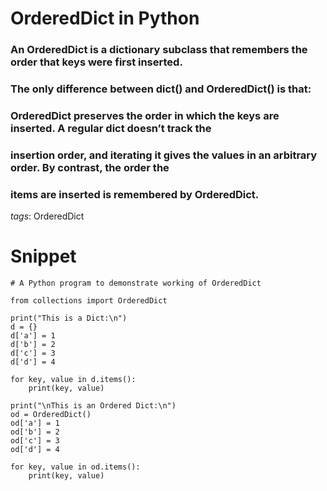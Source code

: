 # OrderedDict in Python
### An OrderedDict is a dictionary subclass that remembers the order that keys were first inserted. 
### The only difference between dict() and OrderedDict() is that:

### OrderedDict preserves the order in which the keys are inserted. A regular dict doesn’t track the 
### insertion order, and iterating it gives the values in an arbitrary order. By contrast, the order the
### items are inserted is remembered by OrderedDict.

_tags_: OrderedDict


# Snippet
```
# A Python program to demonstrate working of OrderedDict 

from collections import OrderedDict 
  
print("This is a Dict:\n") 
d = {} 
d['a'] = 1
d['b'] = 2
d['c'] = 3
d['d'] = 4
  
for key, value in d.items(): 
    print(key, value) 
  
print("\nThis is an Ordered Dict:\n") 
od = OrderedDict() 
od['a'] = 1
od['b'] = 2
od['c'] = 3
od['d'] = 4
  
for key, value in od.items(): 
    print(key, value)
```